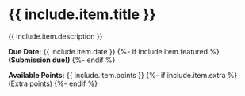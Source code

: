 # {{ include.item.title }}

{{ include.item.description }}

<p>
<strong>Due Date:</strong> <span class="important">{{ include.item.date }}</span>
{%- if include.item.featured %}
<strong>(<span class="important">Submission due!</span>)</strong>
{%- endif %}
</p>

<p>
<strong>Available Points:</strong> <span class="important">{{ include.item.points }}</span>
{%- if include.item.extra %}
(Extra points)
{%- endif %}
</p>
